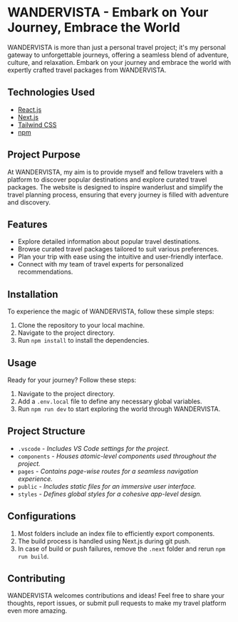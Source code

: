 # WANDERVISTA - Embark on Your Journey, Embrace the World

WANDERVISTA is more than just a personal travel project; it's my personal gateway to unforgettable journeys, offering a seamless blend of adventure, culture, and relaxation. Embark on your journey and embrace the world with expertly crafted travel packages from WANDERVISTA.

## Technologies Used

- [React.js](https://reactjs.org/)
- [Next.js](https://nextjs.org/)
- [Tailwind CSS](https://tailwindcss.com/)
- [npm](https://www.npmjs.com/)

## Project Purpose

At WANDERVISTA, my aim is to provide myself and fellow travelers with a platform to discover popular destinations and explore curated travel packages. The website is designed to inspire wanderlust and simplify the travel planning process, ensuring that every journey is filled with adventure and discovery.

## Features

- Explore detailed information about popular travel destinations.
- Browse curated travel packages tailored to suit various preferences.
- Plan your trip with ease using the intuitive and user-friendly interface.
- Connect with my team of travel experts for personalized recommendations.

## Installation

To experience the magic of WANDERVISTA, follow these simple steps:

1. Clone the repository to your local machine.
2. Navigate to the project directory.
3. Run `npm install` to install the dependencies.

## Usage

Ready for your journey? Follow these steps:

1. Navigate to the project directory.
2. Add a `.env.local` file to define any necessary global variables.
3. Run `npm run dev` to start exploring the world through WANDERVISTA.

## Project Structure

- `.vscode` - _Includes VS Code settings for the project._
- `components` - _Houses atomic-level components used throughout the project._
- `pages` - _Contains page-wise routes for a seamless navigation experience._
- `public` - _Includes static files for an immersive user interface._
- `styles` - _Defines global styles for a cohesive app-level design._

## Configurations

1. Most folders include an index file to efficiently export components.
2. The build process is handled using Next.js during git push.
3. In case of build or push failures, remove the `.next` folder and rerun `npm run build`.

## Contributing

WANDERVISTA welcomes contributions and ideas! Feel free to share your thoughts, report issues, or submit pull requests to make my travel platform even more amazing.
